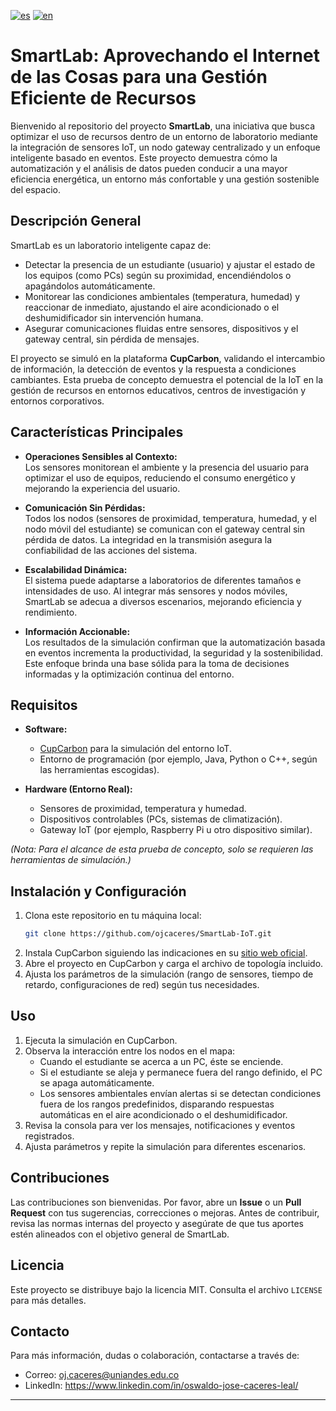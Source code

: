 [![es](https://img.shields.io/badge/lang-es-yellow.svg)](https://github.com/ojcaceres/SmartLab-IoT/blob/main/README.md)
[![en](https://img.shields.io/badge/lang-en-red.svg)](https://github.com/ojcaceres/SmartLab-IoT/blob/main/README.en.md)


# SmartLab: Aprovechando el Internet de las Cosas para una Gestión Eficiente de Recursos

Bienvenido al repositorio del proyecto **SmartLab**, una iniciativa que busca optimizar el uso de recursos dentro de un entorno de laboratorio mediante la integración de sensores IoT, un nodo gateway centralizado y un enfoque inteligente basado en eventos. Este proyecto demuestra cómo la automatización y el análisis de datos pueden conducir a una mayor eficiencia energética, un entorno más confortable y una gestión sostenible del espacio.

## Descripción General

SmartLab es un laboratorio inteligente capaz de:
- Detectar la presencia de un estudiante (usuario) y ajustar el estado de los equipos (como PCs) según su proximidad, encendiéndolos o apagándolos automáticamente.
- Monitorear las condiciones ambientales (temperatura, humedad) y reaccionar de inmediato, ajustando el aire acondicionado o el deshumidificador sin intervención humana.
- Asegurar comunicaciones fluidas entre sensores, dispositivos y el gateway central, sin pérdida de mensajes.

El proyecto se simuló en la plataforma **CupCarbon**, validando el intercambio de información, la detección de eventos y la respuesta a condiciones cambiantes. Esta prueba de concepto demuestra el potencial de la IoT en la gestión de recursos en entornos educativos, centros de investigación y entornos corporativos.

## Características Principales

- **Operaciones Sensibles al Contexto:**  
  Los sensores monitorean el ambiente y la presencia del usuario para optimizar el uso de equipos, reduciendo el consumo energético y mejorando la experiencia del usuario.
  
- **Comunicación Sin Pérdidas:**  
  Todos los nodos (sensores de proximidad, temperatura, humedad, y el nodo móvil del estudiante) se comunican con el gateway central sin pérdida de datos. La integridad en la transmisión asegura la confiabilidad de las acciones del sistema.
  
- **Escalabilidad Dinámica:**  
  El sistema puede adaptarse a laboratorios de diferentes tamaños e intensidades de uso. Al integrar más sensores y nodos móviles, SmartLab se adecua a diversos escenarios, mejorando eficiencia y rendimiento.
  
- **Información Accionable:**  
  Los resultados de la simulación confirman que la automatización basada en eventos incrementa la productividad, la seguridad y la sostenibilidad. Este enfoque brinda una base sólida para la toma de decisiones informadas y la optimización continua del entorno.

## Requisitos

- **Software:**  
  - [CupCarbon](https://cupcarbon.com/) para la simulación del entorno IoT.
  - Entorno de programación (por ejemplo, Java, Python o C++, según las herramientas escogidas).
  
- **Hardware (Entorno Real):**  
  - Sensores de proximidad, temperatura y humedad.
  - Dispositivos controlables (PCs, sistemas de climatización).
  - Gateway IoT (por ejemplo, Raspberry Pi u otro dispositivo similar).
  
*(Nota: Para el alcance de esta prueba de concepto, solo se requieren las herramientas de simulación.)*

## Instalación y Configuración

1. Clona este repositorio en tu máquina local:
   ```bash
   git clone https://github.com/ojcaceres/SmartLab-IoT.git
   ```
2. Instala CupCarbon siguiendo las indicaciones en su [sitio web oficial](https://cupcarbon.com/).
3. Abre el proyecto en CupCarbon y carga el archivo de topología incluido.
4. Ajusta los parámetros de la simulación (rango de sensores, tiempo de retardo, configuraciones de red) según tus necesidades.

## Uso

1. Ejecuta la simulación en CupCarbon.
2. Observa la interacción entre los nodos en el mapa:
   - Cuando el estudiante se acerca a un PC, éste se enciende.
   - Si el estudiante se aleja y permanece fuera del rango definido, el PC se apaga automáticamente.
   - Los sensores ambientales envían alertas si se detectan condiciones fuera de los rangos predefinidos, disparando respuestas automáticas en el aire acondicionado o el deshumidificador.
3. Revisa la consola para ver los mensajes, notificaciones y eventos registrados.
4. Ajusta parámetros y repite la simulación para diferentes escenarios.

## Contribuciones

Las contribuciones son bienvenidas. Por favor, abre un **Issue** o un **Pull Request** con tus sugerencias, correcciones o mejoras. Antes de contribuir, revisa las normas internas del proyecto y asegúrate de que tus aportes estén alineados con el objetivo general de SmartLab.

## Licencia

Este proyecto se distribuye bajo la licencia MIT. Consulta el archivo `LICENSE` para más detalles.

## Contacto

Para más información, dudas o colaboración, contactarse a través de:

- Correo: oj.caceres@uniandes.edu.co
- LinkedIn: https://www.linkedin.com/in/oswaldo-jose-caceres-leal/

---

